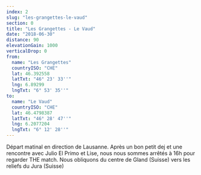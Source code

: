 ```yaml
---
index: 2
slug: "les-grangettes-le-vaud"
section: 0
title: "Les Grangettes - Le Vaud"
date: "2018-06-30"
distance: 90
elevationGain: 1000
verticalDrop: 0
from:
  name: "Les Grangettes"
  countryISO: "CHE"
  lat: 46.392558
  latTxt: "46° 23' 33''"
  lng: 6.89299
  lngTxt: "6° 53' 35''"
to:
  name: "Le Vaud"
  countryISO: "CHE"
  lat: 46.4798387
  latTxt: "46° 28' 47''"
  lng: 6.2077204
  lngTxt: "6° 12' 28''"
---
```


Départ matinal en direction de Lausanne. Après un bon petit dej et une rencontre avec Julio El Primo et Lise, nous nous sommes arrêtés à 16h pour regarder THE match. Nous obliquons du  centre de Gland (Suisse) vers les reliefs du Jura (Suisse)

